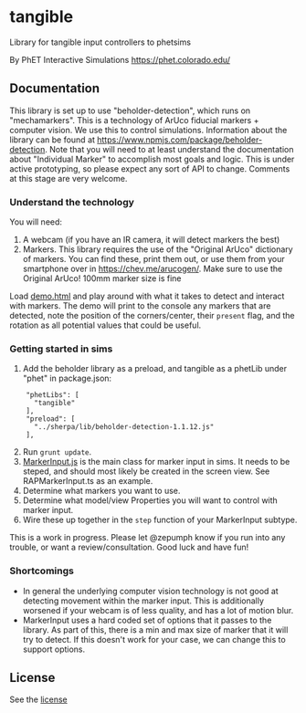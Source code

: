 tangible
=======================================================

Library for tangible input controllers to phetsims

By PhET Interactive Simulations
https://phet.colorado.edu/

## Documentation

This library is set up to use "beholder-detection", which runs on "mechamarkers". This is a technology of ArUco fiducial
markers + computer vision. We use this to control simulations. Information about the library can be found
at https://www.npmjs.com/package/beholder-detection. Note that you will need to at least understand the documentation
about "Individual Marker" to accomplish most goals and logic. This is under active prototyping, so please expect any
sort of API to change. Comments at this stage are very welcome.

### Understand the technology

You will need:

1. A webcam (if you have an IR camera, it will detect markers the best)
2. Markers. This library requires the use of the "Original ArUco" dictionary of markers. You can find these, print them
   out, or use them from your smartphone over in https://chev.me/arucogen/. Make sure to use the Original ArUco! 100mm
   marker size is fine

Load [demo.html](./demo.html) and play around with what it takes to detect and interact with markers. The demo will
print to the console any markers that are detected, note the position of the corners/center, their `present` flag, and
the rotation as all potential values that could be useful.

### Getting started in sims

1. Add the beholder library as a preload, and tangible as a phetLib under "phet" in package.json:

```
    "phetLibs": [
      "tangible"
    ],
    "preload": [
      "../sherpa/lib/beholder-detection-1.1.12.js"
    ],
```

2. Run `grunt update`.
3. [MarkerInput.js](./js/MarkerInput.js) is the main class for marker input in sims. It needs to be steped, and should
   most likely be created in the screen view. See RAPMarkerInput.ts as an example.
4. Determine what markers you want to use.
5. Determine what model/view Properties you will want to control with marker input.
6. Wire these up together in the `step` function of your MarkerInput subtype.

This is a work in progress. Please let @zepumph know if you run into any trouble, or want a review/consultation. Good
luck and have fun!

### Shortcomings

* In general the underlying computer vision technology is not good at detecting movement within the marker input. This
  is additionally worsened if your webcam is of less quality, and has a lot of motion blur.
* MarkerInput uses a hard coded set of options that it passes to the library. As part of this, there is a min and max
  size of marker that it will try to detect. If this doesn't work for your case, we can change this to support options.

## License

See the [license](LICENSE)